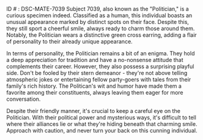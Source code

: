 ID # : DSC-MATE-7039
Subject 7039, also known as the "Politician," is a curious specimen indeed. Classified as a human, this individual boasts an unusual appearance marked by distinct spots on their face. Despite this, they still sport a cheerful smile, always ready to charm those around them. Notably, the Politician wears a distinctive green cross earring, adding a flair of personality to their already unique appearance. 

In terms of personality, the Politician remains a bit of an enigma. They hold a deep appreciation for tradition and have a no-nonsense attitude that complements their career. However, they also possess a surprising playful side. Don't be fooled by their stern demeanor - they're not above telling atmospheric jokes or entertaining fellow party-goers with tales from their family's rich history. The Politican's wit and humor have made them a favorite among their constituents, always leaving them eager for more conversation. 

Despite their friendly manner, it's crucial to keep a careful eye on the Politician. With their political power and mysterious ways, it's difficult to tell where their alliances lie or what they're hiding beneath that charming smile. Approach with caution, and never turn your back on this cunning individual.